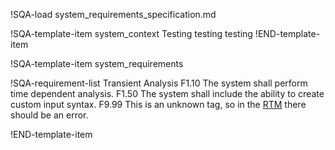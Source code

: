 !SQA-load system_requirements_specification.md

!SQA-template-item system_context
Testing testing testing
!END-template-item

!SQA-template-item system_requirements

!SQA-requirement-list Transient Analysis
    F1.10 The system shall perform time dependent analysis.
    F1.50 The system shall include the ability to create custom input syntax.
    F9.99 This is an unknown tag, so in the [RTM](sqa/test_rtm.md) there should be an error.

!END-template-item
